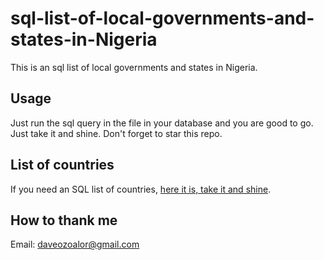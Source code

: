 # sql-list-of-local-governments-and-states-in-Nigeria
This is an sql list of local governments and states in Nigeria.

## Usage
Just run the sql query in the file in your database and you are good to go.
Just take it and shine. Don't forget to star this repo.

## List of countries
If you need an SQL list of countries, [here it is, take it and shine](https://github.com/daveozoalor/sql-list-of-countries).

## How to thank me
Email: daveozoalor@gmail.com
